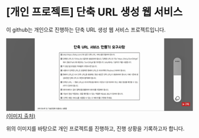 # [개인 프로젝트] 단축 URL 생성 웹 서비스
이 github는 개인으로 진행하는 단축 URL 생성 웹 서비스 프로젝트입니다.

![주 요구사항 이미지](./Docs/static/images/readme_main_01.jpg)
[(이미지 출처)](https://youtu.be/NhFrpsXH0Nc?feature=shared)

위의 이미지를 바탕으로 개인 프로젝트를 진행하고, 진행 상황을 기록하고자 합니다.